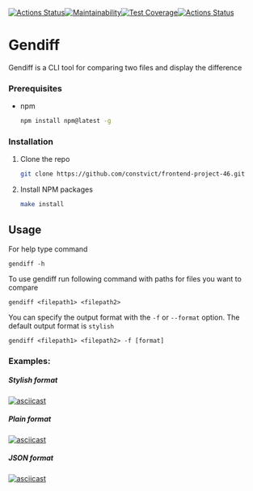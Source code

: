 [![Actions Status](https://github.com/constvict/frontend-project-46/workflows/hexlet-check/badge.svg)](https://github.com/constvict/frontend-project-46/actions)[![Maintainability](https://api.codeclimate.com/v1/badges/f4bca26ec6a2a71e627e/maintainability)](https://codeclimate.com/github/constvict/frontend-project-46/maintainability)[![Test Coverage](https://api.codeclimate.com/v1/badges/f4bca26ec6a2a71e627e/test_coverage)](https://codeclimate.com/github/constvict/frontend-project-46/test_coverage)[![Actions Status](https://github.com/constvict/frontend-project-46/actions/workflows/main.yml/badge.svg)](https://github.com/constvict/frontend-project-46/actions/workflows/main.yml)

# Gendiff

Gendiff is a CLI tool for comparing two files and display the difference

### Prerequisites

* npm
  ```sh
  npm install npm@latest -g
  ```

### Installation
1. Clone the repo
   ```sh
   git clone https://github.com/constvict/frontend-project-46.git
   ```
2. Install NPM packages
   ```sh
   make install
   ```

## Usage
 For help type command
  ```
  gendiff -h
  ```
 To use gendiff run following command with paths for files you want to compare

  ```
  gendiff <filepath1> <filepath2>
  ```
 You can specify the output format with the `-f` or `--format` option. The default output format is `stylish`

  ```
  gendiff <filepath1> <filepath2> -f [format]
  ```

### Examples:

##### Stylish format
[![asciicast](https://asciinema.org/a/HGlGOhgou59C3vNks3Zp7d1r1.svg)](https://asciinema.org/a/HGlGOhgou59C3vNks3Zp7d1r1)

##### Plain format
[![asciicast](https://asciinema.org/a/bcu86LTeopaE6mNi99jicRjbn.svg)](https://asciinema.org/a/bcu86LTeopaE6mNi99jicRjbn)

##### JSON format
[![asciicast](https://asciinema.org/a/8X0jchI0g3T9PzvLSpXFPAcwT.svg)](https://asciinema.org/a/8X0jchI0g3T9PzvLSpXFPAcwT)